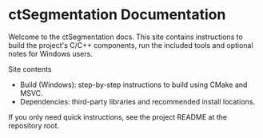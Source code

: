 # ctSegmentation Documentation

Welcome to the ctSegmentation docs. This site contains instructions to build the project's C/C++ components, run the included tools and optional notes for Windows users.

Site contents

- Build (Windows): step-by-step instructions to build using CMake and MSVC.
- Dependencies: third-party libraries and recommended install locations.

If you only need quick instructions, see the project README at the repository root.
